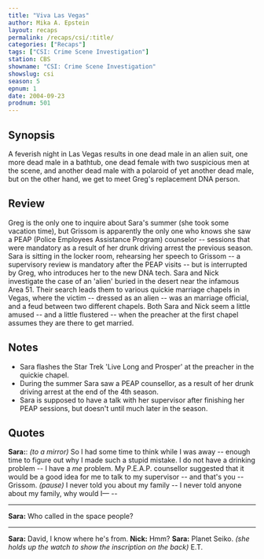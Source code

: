 ```yaml
---
title: "Viva Las Vegas"
author: Mika A. Epstein
layout: recaps
permalink: /recaps/csi/:title/
categories: ["Recaps"]
tags: ["CSI: Crime Scene Investigation"]
station: CBS
showname: "CSI: Crime Scene Investigation"
showslug: csi
season: 5
epnum: 1
date: 2004-09-23
prodnum: 501
---
```


## Synopsis

A feverish night in Las Vegas results in one dead male in an alien suit, one more dead male in a bathtub, one dead female with two suspicious men at the scene, and another dead male with a polaroid of yet another dead male, but on the other hand, we get to meet Greg's replacement DNA person.

## Review

Greg is the only one to inquire about Sara's summer (she took some vacation time), but Grissom is apparently the only one who knows she saw a PEAP (Police Employees Assistance Program) counselor -- sessions that were mandatory as a result of her drunk driving arrest the previous season. Sara is sitting in the locker room, rehearsing her speech to Grissom -- a supervisory review is mandatory after the PEAP visits -- but is interrupted by Greg, who introduces her to the new DNA tech. Sara and Nick investigate the case of an 'alien' buried in the desert near the infamous Area 51. Their search leads them to various quickie marriage chapels in Vegas, where the victim -- dressed as an alien -- was an marriage official, and a feud between two different chapels. Both Sara and Nick seem a little amused -- and a little flustered -- when the preacher at the first chapel assumes they are there to get married.

## Notes

* Sara flashes the Star Trek 'Live Long and Prosper' at the preacher in the quickie chapel.
* During the summer Sara saw a PEAP counsellor, as a result of her drunk driving arrest at the end of the 4th season.
* Sara is supposed to have a talk with her supervisor after finishing her PEAP sessions, but doesn't until much later in the season.

## Quotes

**Sara:**: _(to a mirror)_ So I had some time to think while I was away -- enough time to figure out why I made such a stupid mistake. I do not have a drinking problem -- I have a _me_ problem. My P.E.A.P. counsellor suggested that it would be a good idea for me to talk to my supervisor -- and that's you -- Grissom. _(pause)_ I never told you about my family -- I never told anyone about my family, why would I—  --

- - -

**Sara:** Who called in the space people?

- - -

**Sara:** David, I know where he's from.
**Nick:** Hmm?
**Sara:** Planet Seiko. _(she holds up the watch to show the inscription on the back)_ E.T.
